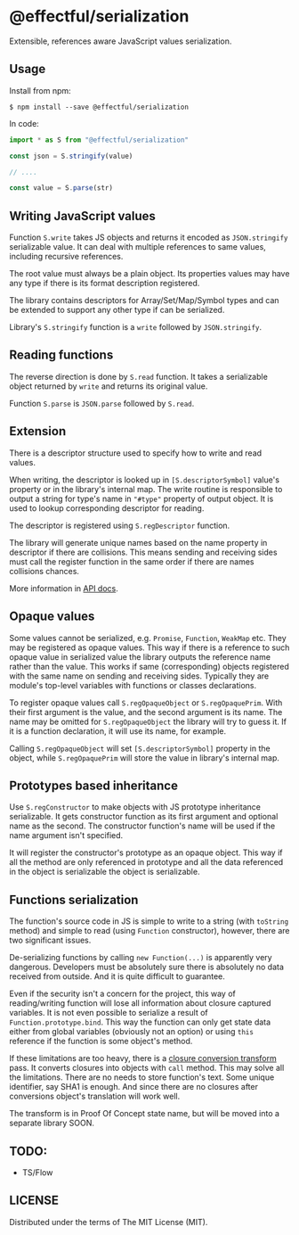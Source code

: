 # @effectful/serialization

Extensible, references aware JavaScript values serialization.

## Usage 

Install from npm:

```
$ npm install --save @effectful/serialization
```

In code:

```javascript
import * as S from "@effectful/serialization"

const json = S.stringify(value)

// ....

const value = S.parse(str)

```

## Writing JavaScript values

Function `S.write` takes JS objects and returns it encoded as `JSON.stringify`
serializable value. It can deal with multiple references to same values,
including recursive references.

The root value must always be a plain object. Its properties values may have any
type if there is its format description registered.

The library contains descriptors for Array/Set/Map/Symbol types and can be
extended to support any other type if can be serialized.

Library's `S.stringify` function is a `write` followed by `JSON.stringify`.

## Reading functions

The reverse direction is done by `S.read` function. It takes a serializable object
returned by `write` and returns its original value.

Function `S.parse` is `JSON.parse` followed by `S.read`.

## Extension

There is a descriptor structure used to specify how to write and read values.

When writing, the descriptor is looked up in `[S.descriptorSymbol]` value's
property or in the library's internal map. The write routine is responsible to
output a string for type's name in `"#type"` property of output object.  It is
used to lookup corresponding descriptor for reading.

The descriptor is registered using `S.regDescriptor` function.

The library will generate unique names based on the name property in descriptor
if there are collisions. This means sending and receiving sides must call the
register function in the same order if there are names collisions chances.

More information in [API docs](api.md).

## Opaque values

Some values cannot be serialized, e.g. `Promise`, `Function`, `WeakMap` etc.
They may be registered as opaque values. This way if there is a reference to
such opaque value in serialized value the library outputs the reference name
rather than the value. This works if same (corresponding) objects registered
with the same name on sending and receiving sides. Typically they are module's
top-level variables with functions or classes declarations.

To register opaque values call `S.regOpaqueObject` or `S.regOpaquePrim`. With
their first argument is the value, and the second argument is its name. The name
may be omitted for `S.regOpaqueObject` the library will try to guess it. If it
is a function declaration, it will use its name, for example.

Calling `S.regOpaqueObject` will set `[S.descriptorSymbol]` property in the
object, while `S.regOpaquePrim` will store the value in library's internal map.

## Prototypes based inheritance

Use `S.regConstructor` to make objects with JS prototype inheritance
serializable.  It gets constructor function as its first argument and optional
name as the second.  The constructor function's name will be used if the name
argument isn't specified.

It will register the constructor's prototype as an opaque object. This way if
all the method are only referenced in prototype and all the data referenced in
the object is serializable the object is serializable.

## Functions serialization

The function's source code in JS is simple to write to a string (with `toString`
method) and simple to read (using `Function` constructor), however, there are two
significant issues.

De-serializing functions by calling `new Function(...)` is apparently very
dangerous.  Developers must be absolutely sure there is absolutely no data
received from outside. And it is quite difficult to guarantee.

Even if the security isn't a concern for the project, this way of
reading/writing function will lose all information about closure captured
variables. It is not even possible to serialize a result of
`Function.prototype.bind`. This way the function can only get state data either
from global variables (obviously not an option) or using `this` reference if the
function is some object's method.

If these limitations are too heavy, there is
a
[closure conversion transform](https://github.com/awto/effectfuljs/blob/master/packages/transducers/src/samples/closConvPass.js) pass. It
converts closures into objects with `call` method. This may solve all the
limitations. There are no needs to store function's text.  Some unique
identifier, say SHA1 is enough. And since there are no closures after
conversions object's translation will work well.

The transform is in Proof Of Concept state name, but will be moved into a
separate library SOON.

## TODO:

 * TS/Flow

## LICENSE

Distributed under the terms of The MIT License (MIT).

